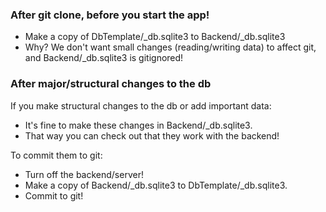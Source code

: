 ### After git clone, before you start the app!
* Make a copy of DbTemplate/_db.sqlite3 to Backend/_db.sqlite3
* Why? We don't want small changes (reading/writing data) to
  affect git, and Backend/_db.sqlite3 is gitignored!

### After major/structural changes to the db
If you make structural changes to the db or add important data:
* It's fine to make these changes in Backend/_db.sqlite3.
* That way you can check out that they work with the backend!

To commit them to git:
* Turn off the backend/server!
* Make a copy of Backend/_db.sqlite3 to DbTemplate/_db.sqlite3.
* Commit to git!